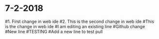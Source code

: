 # 7-2-2018
#1. First change in web ide
#2. This is the second change in web ide
#This is the change in web ide
#I am editing an existing line
#Github change
#New line
#TESTING
#Add a new line to test pull
